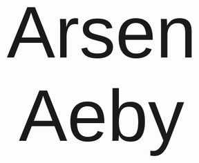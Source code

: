 <style>
    @font-face {
  font-family: 'DINdong';
  src: url('fonts/DINdong.woff') format('woff');
  font-weight: normal;
  font-style: normal;
}
body, #prenom, #menu-accueil {
  font-family: 'DINdong', Arial, sans-serif;
}
/* Animation pour effacer le prénom */
#prenom {
  font-size: 12em;
  text-align: center;
  margin-top: 70px;
  opacity: 1;
  transition: opacity 1s ease;
}
#menu-accueil {
  display: none;
  text-align: center;
  margin-top: 60px;
  font-size: 2.5em;
}
body.prenom-cache #prenom {
  opacity: 0;
}
body.prenom-cache #menu-accueil {
  display: block;
}
a[href="https://arsenxic.github.io/"] {
  display: none !important;
}
hr, 
header, 
.site-header, 
nav, 
.top-bar, 
.page-header, 
.markdown-body > hr:first-child {
  border: none !important;
  background: none !important;
  box-shadow: none !important;
  height: 0 !important;
  margin: 0 !important;
  padding: 0 !important;
}
</style>




<script>
setTimeout(function() {
  document.body.classList.add('prenom-cache');
}, 2000); // 2 secondes avant disparition du prénom
</script>

<div id="prenom">Arsen Aeby</div>
<div id="menu-accueil">
  <a href="#my-projects">Mes Projets</a> |
  <a href="#contact">Contact</a> |
  <a href="https://www.linkedin.com">LinkedIn</a>
</div>
